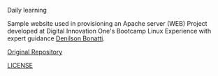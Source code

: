 Daily learning

Sample website used in provisioning an Apache server (WEB)
Project developed at Digital Innovation One's Bootcamp Linux Experience with expert guidance [Denilson Bonatti](https://github.com/denilsonbonatti "Denilson Bonatti").

[Original Repository](https://github.com/denilsonbonatti/linux-site-dio "Original Repository")

[LICENSE](./LICENSE)
